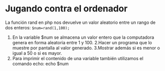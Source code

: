 Jugando contra el ordenador
==============================
La función rand en php nos devuelve un valor aleatorio entre un rango de dos enteros:
<code>$num=rand(1,100);</code>
1. En la variable $num se almacena un valor entero que la computadora genera 
en forma aleatoria entre 1 y 100.
2.Hacer un programa que lo muestre por pantalla al valor generado.
3.Mostrar además si es menor o igual a 50 o si es mayor.
4. Para imprimir el contenido de una variable también utilizamos el comando echo:
echo $num
